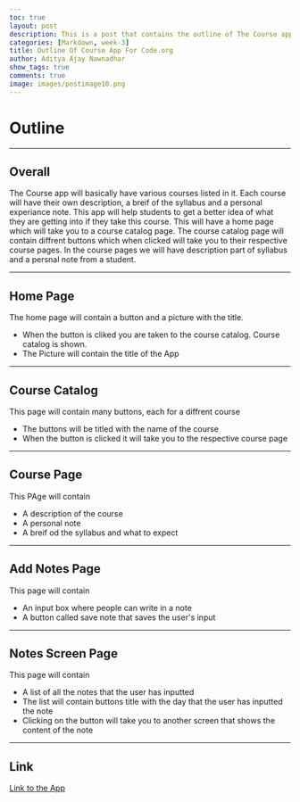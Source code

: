 ```yaml
---
toc: true
layout: post
description: This is a post that contains the outline of The Course app that Tay and I made for APCSP
categories: [Markdown, week-3]
title: Outline Of Course App For Code.org
author: Aditya Ajay Nawnadhar
show_tags: true
comments: true
image: images/postimage10.png
---
```


# Outline 

---

## Overall
The Course app will basically have various courses listed in it. Each course will have their own description, a breif of the syllabus and a personal experiance note. This app will help students to get a better idea of what they are getting into if they take this course. This will have a home page which will take you to a course catalog page. The course catalog page will contain diffrent buttons which when clicked will take you to their respective course pages. In the course pages we will have description part of syllabus and a persnal note from a student. 

---

## Home Page
The home page will contain a button and a picture with the title.
- When the button is cliked you are taken to the course catalog. Course catalog is shown.
- The Picture will contain the title of the App

---

## Course Catalog
This page will contain many buttons, each for a diffrent course
- The buttons will be titled with the name of the course
- When the button is clicked it will take you to the respective course page

---

## Course Page
This PAge will contain
- A description of the course 
- A personal note 
- A breif od the syllabus and what to expect

---

## Add Notes Page
This page will contain
- An input box where people can write in a note
- A button called save note that saves the user's input

---

## Notes Screen Page
This page will contain
- A list of all the notes that the user has inputted
- The list will contain buttons title with the day that the user has inputted the note
- Clicking on the button will take you to another screen that shows the content of the note

---

## Link
[Link to the App](https://studio.code.org/projects/applab/Z4VXR810GWN0fSG-Sb3J6SW1ZHZoiUAkTgM8UipsuxA)
